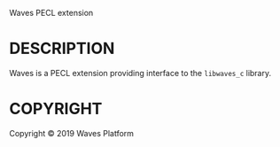 Waves PECL extension

DESCRIPTION
===========

Waves is a PECL extension providing interface to the `libwaves_c` library.

COPYRIGHT
=========

Copyright © 2019 Waves Platform
